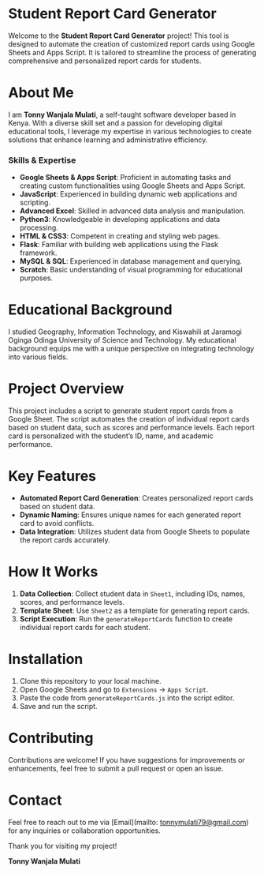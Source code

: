 # Student Report Card Generator

Welcome to the **Student Report Card Generator** project! This tool is designed to automate the creation of customized report cards using Google Sheets and Apps Script. It is tailored to streamline the process of generating comprehensive and personalized report cards for students.

# About Me

I am **Tonny Wanjala Mulati**, a self-taught software developer based in Kenya. With a diverse skill set and a passion for developing digital educational tools, I leverage my expertise in various technologies to create solutions that enhance learning and administrative efficiency.

### Skills & Expertise

- **Google Sheets & Apps Script**: Proficient in automating tasks and creating custom functionalities using Google Sheets and Apps Script.
- **JavaScript**: Experienced in building dynamic web applications and scripting.
- **Advanced Excel**: Skilled in advanced data analysis and manipulation.
- **Python3**: Knowledgeable in developing applications and data processing.
- **HTML & CSS3**: Competent in creating and styling web pages.
- **Flask**: Familiar with building web applications using the Flask framework.
- **MySQL & SQL**: Experienced in database management and querying.
- **Scratch**: Basic understanding of visual programming for educational purposes.

# Educational Background

I studied Geography, Information Technology, and Kiswahili at Jaramogi Oginga Odinga University of Science and Technology. My educational background equips me with a unique perspective on integrating technology into various fields.

# Project Overview

This project includes a script to generate student report cards from a Google Sheet. The script automates the creation of individual report cards based on student data, such as scores and performance levels. Each report card is personalized with the student’s ID, name, and academic performance.

# Key Features

- **Automated Report Card Generation**: Creates personalized report cards based on student data.
- **Dynamic Naming**: Ensures unique names for each generated report card to avoid conflicts.
- **Data Integration**: Utilizes student data from Google Sheets to populate the report cards accurately.

# How It Works

1. **Data Collection**: Collect student data in `Sheet1`, including IDs, names, scores, and performance levels.
2. **Template Sheet**: Use `Sheet2` as a template for generating report cards.
3. **Script Execution**: Run the `generateReportCards` function to create individual report cards for each student.

# Installation

1. Clone this repository to your local machine.
2. Open Google Sheets and go to `Extensions` -> `Apps Script`.
3. Paste the code from `generateReportCards.js` into the script editor.
4. Save and run the script.

# Contributing

Contributions are welcome! If you have suggestions for improvements or enhancements, feel free to submit a pull request or open an issue.

# Contact

Feel free to reach out to me via [Email](mailto: tonnymulati79@gmail.com) for any inquiries or collaboration opportunities.

Thank you for visiting my project!

**Tonny Wanjala Mulati**
